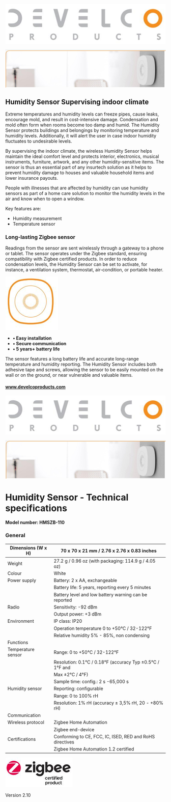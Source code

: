 ![](_page_0_Picture_0.jpeg)

![](_page_0_Picture_1.jpeg)

## **Humidity Sensor Supervising indoor climate**

Extreme temperatures and humidity levels can freeze pipes, cause leaks, encourage mold, and result in cost-intensive damage. Condensation and mold often form when rooms become too damp and humid. The Humidity Sensor protects buildings and belongings by monitoring temperature and humidity levels. Additionally, it will alert the user in case indoor humidity fluctuates to undesirable levels.

By supervising the indoor climate, the wireless Humidity Sensor helps maintain the ideal comfort level and protects interior, electronics, musical instruments, furniture, artwork, and any other humidity-sensitive items. The sensor is thus an essential part of any insurtech solution as it helps to prevent humidity damage to houses and valuable household items and lower insurance payouts.

People with illnesses that are affected by humidity can use humidity sensors as part of a home care solution to monitor the humidity levels in the air and know when to open a window.

Key features are:

- Humidity measurement
- Temperature sensor

### **Long-lasting Zigbee sensor**

Readings from the sensor are sent wirelessly through a gateway to a phone or tablet. The sensor operates under the Zigbee standard, ensuring compatibility with Zigbee certified products. In order to reduce condensation levels, the Humidity Sensor can be set to activate, for instance, a ventilation system, thermostat, air-condition, or portable heater.

![](_page_0_Picture_11.jpeg)

- **• Easy installation**
- **• Secure communication**
- **• 5 years+ battery life**

The sensor features a long battery life and accurate long-range temperature and humidity reporting. The Humidity Sensor includes both adhesive tape and screws, allowing the sensor to be easily mounted on the wall or on the ground, or near vulnerable and valuable items.

#### www.develcoproducts.com

![](_page_1_Picture_0.jpeg)

![](_page_1_Picture_1.jpeg)

# **Humidity Sensor - Technical specifications**

**Model number: HMSZB-110**

### **General**

| Dimensions (W x H) | 70 x 70 x 21 mm / 2.76 x 2.76 x 0.83 inches               |
|--------------------|-----------------------------------------------------------|
| Weight             | 27.2 g / 0.96 oz (with packaging: 114.9 g / 4.05 oz)      |
| Colour             | White                                                     |
| Power supply       | Battery: 2 x AA, exchangeable                             |
|                    | Battery life: 5 years, reporting every 5 minutes          |
|                    | Battery level and low battery warning can be reported     |
| Radio              | Sensitivity: -92 dBm                                      |
|                    | Output power: +3 dBm                                      |
| Environment        | IP class: IP20                                            |
|                    | Operation temperature 0 to +50°C / 32-122°F               |
|                    | Relative humidity 5% - 85%, non condensing                |
| Functions          |                                                           |
| Temperature sensor | Range: 0 to +50°C / 32-122°F                              |
|                    | Resolution: 0.1°C / 0.18°F (accuracy Typ ±0.5°C / 1°F and |
|                    | Max ±2°C / 4°F)                                           |
|                    | Sample time: config.: 2 s -65,000 s                       |
| Humidity sensor    | Reporting: configurable                                   |
|                    | Range: 0 to 100% rH                                       |
|                    | Resolution: 1% rH (accuracy ± 3,5% rH, 20 - +80% rH)      |
| Communication      |                                                           |
| Wireless protocol  | Zigbee Home Automation                                    |
|                    | Zigbee end-device                                         |
| Certifications     | Conforming to CE, FCC, IC, ISED, RED and RoHS directives  |
|                    | Zigbee Home Automation 1.2 certified                      |

![](_page_1_Picture_6.jpeg)

Version 2.10